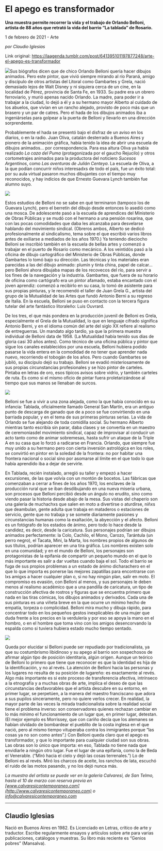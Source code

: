# El apego es transformador

**Una muestra permite recorrer la vida y el trabajo de Orlando Belloni, artista de 88 años que retrató la vida del barrio “La tablada” de Rosario.**

1 de febrero de 2021 - Arte

_por Claudio Iglesias_

Link original: https://laagenda.tumblr.com/post/641395101197877248/arte-el-apego-es-transformador

![](https://64.media.tumblr.com/66d41896c018a3aad43f4e1c355295c8/599308ae243bf85a-b6/s500x750/91689fffd1d225353250a0553e5bbe2e45648ff7.jpg)Sus
biógrafos dicen que de chico Orlando Belloni quería hacer dibujos animados.
Pero este pintor, que vivió siempre mirando al río Paraná, amigo y discípulo de
otros artistas del Litoral como Gambartes y Grela, nació demasiado lejos de
Walt Disney y ni siquiera cerca de un cine, en la localidad de Pérez, provincia
de Santa Fe, en 1933. Su padre era un
obrero ferroviario, y murió apenas nacido Orlando. La madre, para poder ir
a trabajar a la ciudad, lo dejó a él y a su hermano mayor Alberto al cuidado de
los abuelos, que vivían en un rancho alejado, provisto de poco más que un
brasero y un par de catres. Pero el hada de los dibujos animados iba a
ingeniárselas para golpear a la puerta de Belloni y llevarlo en una dirección
sorprendente.

Probablemente
el hada se presentó bajo el disfraz de un aviso en los diarios, o en la radio.
Juan Oliva, catalán desterrado a Buenos Aires y pionero de la animación
gráfica, había tenido la idea de abrir una escuela de dibujos animados… por
correspondencia. Para esa altura Oliva ya había realizado *La caza del Puma*
(protagonizada por el gaucho Rejucilo) y otros cortometrajes animados para la
productora del noticiero *Sucesos Argentinos*, como *Las aventuras de
Julián Centeya*. La escuela de Oliva, a la que podían concurrir niñxs interesadxs
de todo el país, fue un éxito total: por su aula virtual pasaron muchos
dibujantes con el tiempo muy reconocidos, y hay indicios de que Ernesto Guevara
Lynch también fue alumno suyo.

![](https://64.media.tumblr.com/551a876cf6ef55c44c03c27bf0c00399/599308ae243bf85a-28/s500x750/a78eb35efd1b793076b0bf033cad604d1e622f99.jpg)

Estos
estudios de Belloni no se sabe en qué terminaron (tampoco los de Guevara
Lynch), pero el berretín del dibujo desde entonces lo asedió como una mosca. De
adolescente pasó a la escuela de aprendices del Ministerio de Obras Públicas y
se mudó con el hermano a una pensión rosarina, que con las pocas comodidades que
daba les alcanzaba para desvelarse hablando del movimiento sindical. (Obreros
ambos, Alberto se dedicó profesionalmente al sindicalismo, tema sobre el que
escribió varios libros antes de exiliarse a mediados de los años 1970.) Ya
teniendo dieciocho Belloni se inscribió también en la escuela de bellas artes y
comenzó a trabajar en el puerto de Rosario como mecánico. A los veintidós pasó
a la oficina de dibujo cartográfico del Ministerio de Obras Públicas, donde
Gambartes lo tomó bajo su dirección. Las técnicas y los materiales eran
parecidas a las del dibujo animado: plumín y tinta china, papel de calcar… pero
Belloni ahora dibujaba mapas de los recovecos del río, para servir a los fines
de la navegación y la industria. Gambartes, que fuera de su horario de oficina
como cartógrafo era un pintor afamado, estaba encantado con el joven aprendiz:
comenzó a recibirlo en su casa, lo tomó de asistente para sus propias pinturas,
y le recomendó el taller de Juan Grela G., artista del grupo de la Mutualidad
de las Artes que fundó Antonio Berni a su regreso de Italia. En la escuela,
Belloni se puso en contacto con la tercera figura tutelar del arte fantástico
litoraleño: Luis Ouvrard.

De
los tres, el que más pondera en la producción juvenil de Belloni es Grela,
especialmente el Grela de la Mutualidad, lo que en lenguaje cifrado significa
Antonio Berni, y en el idioma común del arte del siglo XX refiere al realismo
de entreguerras. Un mandato algo tardío, ya que la primera muestra individual
de Belloni data de 1958. (La Mutualidad había tenido sus días de gloria casi 30
años antes). Como técnico de una oficina pública y pintor que sigue los canales
establecidos por una escuela, Belloni hubiera podido pasarse la vida entera en
la comodidad de no tener que aprender nada nuevo, recorriendo el tobogán de los
años. Pero cuando Gambartes se jubiló, su discípulo dejó su trabajo. Belloni se
evadió misteriosamente de sus propias circunstancias profesionales y se hizo
pintor de carteles. Pintaba en letras de oro, esos típicos avisos sobre vidrio,
y también carteles de ruta. Es como si el mismo oficio de pintar fuera
proletarizándose al tiempo que sus manos se llenaban de surcos.

![](https://64.media.tumblr.com/f7d5ddd2d4034950f82fc65c3e03a661/599308ae243bf85a-33/s500x750/ce78e4fce26bae52887a58f3f825358f9eadba82.jpg)

Belloni
se fue a vivir a una zona alejada, como la que había conocido en su infancia:
Tablada, oficialmente llamado General San Martín, era un antiguo punto de
descarga de ganado que de a poco se fue convirtiendo en una barriada popular, y
en el tema de sus primeras pinturas serias. La vida de Orlando se fue alejando
de toda comidilla social. Su hermano Alberto mientras tanto escribía sin parar,
daba clases y se convertía en un maestro de ceremoniasdel movimiento
sindical, capaz de improvisar al conducir un acto tanto como de animar
sobremesas, hasta sufrir un ataque de la Triple A en su casa que lo forzó a radicarse
en Francia. Orlando, que siempre fue muy unido a su hermano pero con cierta
inversión astrológica en los roles, se convirtió en pintor en la soledad de la
frontera: no por habitar una frontera nacional o social sino por asomarse al
límite en el que todo lo que había aprendido iba a dejar de servirle.

En
Tablada, recién instalado, arregló su taller y empezó a hacer excursiones, de
las que volvía con un montón de bocetos. Las fábricas que comenzaban a cerrar a
fines de los años 1970, los enclaves de la producción rural que se iban
desdibujando en una nueva miseria urbana, son procesos que Belloni percibió
desde un ángulo no erudito, sino como viendo pasar la historia desde abajo de
la mesa. Sus vistas del chaperío son una galería de muchachxs que salen en moto
a divertirse o aturdirse, niñxs que deambulan, gente adulta que trabaja en
mataderos o estaciones de servicio, gente que no trabaja y se somete
diariamente pasiones y circunstancias humanas como la exaltación, la abyección
y el afecto. Belloni es un fotógrafo de los estados de ánimo, pero todo lo hace
desde la candidez, es decir, desde la caricatura. Sus personajes podrían ser
dibujos animados perfectamente: la Colo, Cachilo, el Mono, Carozo, Tarántula
(un perro negro), el Tacata, Miní, la Marta, los nombres propios de algunos de
sus títulos, podrían aparecer en una tira gráfica. Los nombres existen solo en
una comunidad; y en el mundo de Belloni, los personajes son protagonistas de la
epifanía de compartir un pequeño mundo en el que lo más importante es salir a
dar vueltas cuando baja el sol. Todo el barrio se fuga de sus propios problemas
a un estado de ánimo dicharachero en el que lo que importa es ponerse las
mejores zapatillas para encontrarse con lxs amigxs a hacer cualquier plan o, si
no hay ningún plan, salir en moto. El compromiso es evasión, con Belloni al
menos, y sus personajes le deben menos al realismo académico que a una pandilla
de caricatura, un tipo de construcción afectiva de rostros y figuras que se
encuentra primero que nada en las tiras cómicas, los dibujos animados y
derivados. Cada una de sus pinturas es una viñeta breve en la que ocurre un
mínimo hecho de empatía, torpeza o complicidad. Belloni mira mucho y dibuja
rápido, para concentrar todo en los pequeños gestos inexplicables de una mujer
que duda frente a los precios en la verdulería y por eso se apoya la mano en el
hombro, o en el hombre que toma vino con los amigos desencorvando la espalda
como si tuviera hubiera estado mucho tiempo sentado. 

![](https://64.media.tumblr.com/653eab054af7f38a841a1fd833433ef8/599308ae243bf85a-32/s500x750/f561606f59956ebb7edab056425f7bc7a8f4cad3.jpg)


Queda
por elucidar si Belloni puede ser repudiado por tradicionalista, ya que su
costumbrismo libidinoso y su apego al barrio son sospechosos de afirmar algún
tipo de posición identitaria, algún origen. Aunque un teórico de Belloni lo
primero que tiene que reconocer es que la identidad es hija de la
identificación, y no al revés. La atención de Belloni hacia las personas y los
lugares no resulta de su posición de lugareño: es exactamente al revés. Algo
más importante es si este proceso de transferencia afectiva, intrínseco a la
etnografía y a muchas obras de arte, implica el deseo de que las circunstancias
desfavorables que el artista descubre en su entorno, en primer lugar, se
perpetúen, a la manera del maestro franciscano que adora a sus pupilos
sinceramente, pero no quiere verlos crecer. En realidad, la mayor parte de las
veces la mirada tradicionalista sobre la realidad social tiene el problema
inverso: son conservadores quienes rechazan cambiar en lo más mínimo el
funcionamiento de un lugar que, en primer lugar, detestan. (El mejor ejemplo es
Morrissey, que con cariño decía que los alemanes se habían olvidado de
bombardear el pueblito de la costa inglesa en el que nació, pero al mismo
tiempo vituperaba contra los inmigrantes porque “las cosas ya no son como
antes”.) Con Belloni queda claro que el apego es transformador, y que lo
importante para cualquier ciudad son sus obras. Las obras son lo único que
importa: en eso, Tablada no tiene nada que envidiarle a ningún otro lugar. Fue
el lugar de una epifanía, como la de Beda el Venerable. (“Miró hacia el cielo y
dejó las cosas terrenales.”) Lo de Belloni es al revés. Miró los charcos de
aceite, los ranchos de lata, escuchó el ruido de las motos pasando, y no los
dejó nunca más.

 *La muestra del artista se puede ver en la galería Calvaresi, de San Telmo, hasta el 10 de marzo con reserva previa en [www.calvaresicontemporaneo.com](http://www.calvaresicontemporaneo.com) o info@calvaresicontemporaneo.com* 

---

Claudio Iglesias
----------------

 Nació en Buenos Aires en 1982. Es Licenciado en Letras, crítico de arte y traductor. Escribe regularmente ensayos y artículos sobre arte para varias publicaciones, catálogos y muestras. Su libro más reciente es “Genios pobres” (Mansalva). 

